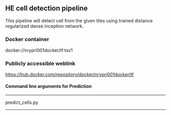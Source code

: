
## HE cell detection pipeline

This pipeline will detect cell from the given tiles using trained distance regularized dense inception network.

### Docker container
docker://nrypri001docker/tf:tsv1

### Publicly accessible weblink
https://hub.docker.com/repository/docker/nrypri001docker/tf


#### Command line arguments for Prediction

--------------------------------------------------------------------------------------------------------------------------

 predict_cells.py
 
--------------------------------------------------------------------------------------------------------------------------
